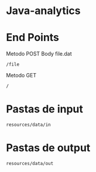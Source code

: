 # Java-analytics


# End Points

Metodo POST
Body file.dat
```
/file
```

Metodo GET
```
/
```


# Pastas de input
```
resources/data/in
```

# Pastas de output
```
resources/data/out
```
